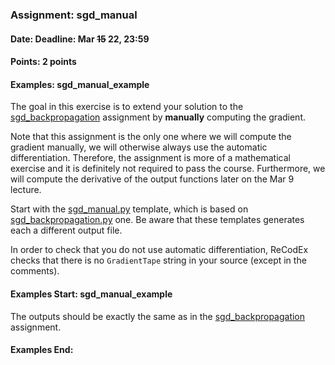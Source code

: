 ### Assignment: sgd_manual
#### Date: Deadline: Mar ~~15~~ 22, 23:59
#### Points: 2 points
#### Examples: sgd_manual_example

The goal in this exercise is to extend your solution to the
[sgd_backpropagation](#sgd_backpropagation) assignment by **manually**
computing the gradient.

Note that this assignment is the only one where we will compute the gradient
manually, we will otherwise always use the automatic differentiation. Therefore,
the assignment is more of a mathematical exercise and it is definitely not
required to pass the course. Furthermore, we will compute the derivative of the
output functions later on the Mar 9 lecture.

Start with the
[sgd_manual.py](https://github.com/ufal/npfl114/tree/past-1920/labs/02/sgd_manual.py)
template, which is based on
[sgd_backpropagation.py](https://github.com/ufal/npfl114/tree/past-1920/labs/02/sgd_backpropagation.py)
one. Be aware that these templates generates each a different output file.

In order to check that you do not use automatic differentiation, ReCodEx checks
that there is no `GradientTape` string in your source (except in the comments).

#### Examples Start: sgd_manual_example
The outputs should be exactly the same as in the
[sgd_backpropagation](#sgd_backpropagation) assignment.
#### Examples End:
